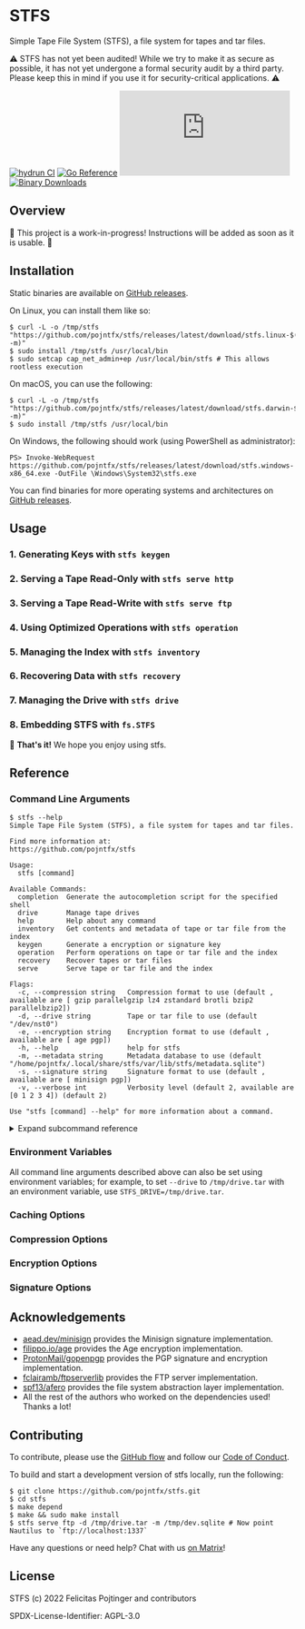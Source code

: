 # STFS

Simple Tape File System (STFS), a file system for tapes and tar files.

⚠️ STFS has not yet been audited! While we try to make it as secure as possible, it has not yet undergone a formal security audit by a third party. Please keep this in mind if you use it for security-critical applications. ⚠️

[![hydrun CI](https://github.com/pojntfx/stfs/actions/workflows/hydrun.yaml/badge.svg)](https://github.com/pojntfx/stfs/actions/workflows/hydrun.yaml)
[![Go Reference](https://pkg.go.dev/badge/github.com/pojntfx/stfs.svg)](https://pkg.go.dev/github.com/pojntfx/stfs)
[![Matrix](https://img.shields.io/matrix/stfs:matrix.org)](https://matrix.to/#/#stfs:matrix.org?via=matrix.org)
[![Binary Downloads](https://img.shields.io/github/downloads/pojntfx/stfs/total?label=binary%20downloads)](https://github.com/pojntfx/stfs/releases)

## Overview

🚧 This project is a work-in-progress! Instructions will be added as soon as it is usable. 🚧

## Installation

Static binaries are available on [GitHub releases](https://github.com/pojntfx/stfs/releases).

On Linux, you can install them like so:

```shell
$ curl -L -o /tmp/stfs "https://github.com/pojntfx/stfs/releases/latest/download/stfs.linux-$(uname -m)"
$ sudo install /tmp/stfs /usr/local/bin
$ sudo setcap cap_net_admin+ep /usr/local/bin/stfs # This allows rootless execution
```

On macOS, you can use the following:

```shell
$ curl -L -o /tmp/stfs "https://github.com/pojntfx/stfs/releases/latest/download/stfs.darwin-$(uname -m)"
$ sudo install /tmp/stfs /usr/local/bin
```

On Windows, the following should work (using PowerShell as administrator):

```shell
PS> Invoke-WebRequest https://github.com/pojntfx/stfs/releases/latest/download/stfs.windows-x86_64.exe -OutFile \Windows\System32\stfs.exe
```

You can find binaries for more operating systems and architectures on [GitHub releases](https://github.com/pojntfx/stfs/releases).

## Usage

### 1. Generating Keys with `stfs keygen`

### 2. Serving a Tape Read-Only with `stfs serve http`

### 3. Serving a Tape Read-Write with `stfs serve ftp`

### 4. Using Optimized Operations with `stfs operation`

### 5. Managing the Index with `stfs inventory`

### 6. Recovering Data with `stfs recovery`

### 7. Managing the Drive with `stfs drive`

### 8. Embedding STFS with `fs.STFS`

🚀 **That's it!** We hope you enjoy using stfs.

## Reference

### Command Line Arguments

```shell
$ stfs --help
Simple Tape File System (STFS), a file system for tapes and tar files.

Find more information at:
https://github.com/pojntfx/stfs

Usage:
  stfs [command]

Available Commands:
  completion  Generate the autocompletion script for the specified shell
  drive       Manage tape drives
  help        Help about any command
  inventory   Get contents and metadata of tape or tar file from the index
  keygen      Generate a encryption or signature key
  operation   Perform operations on tape or tar file and the index
  recovery    Recover tapes or tar files
  serve       Serve tape or tar file and the index

Flags:
  -c, --compression string   Compression format to use (default , available are [ gzip parallelgzip lz4 zstandard brotli bzip2 parallelbzip2])
  -d, --drive string         Tape or tar file to use (default "/dev/nst0")
  -e, --encryption string    Encryption format to use (default , available are [ age pgp])
  -h, --help                 help for stfs
  -m, --metadata string      Metadata database to use (default "/home/pojntfx/.local/share/stfs/var/lib/stfs/metadata.sqlite")
  -s, --signature string     Signature format to use (default , available are [ minisign pgp])
  -v, --verbose int          Verbosity level (default 2, available are [0 1 2 3 4]) (default 2)

Use "stfs [command] --help" for more information about a command.
```

<details>
  <summary>Expand subcommand reference</summary>

#### Drive Management

```shell
$ stfs drive --help
Manage tape drives

Usage:
  stfs drive [command]

Aliases:
  drive, dri, d

Available Commands:
  eject       Eject tape from drive
  tell        Get the current record on the tape

Flags:
  -h, --help   help for drive

Global Flags:
  -c, --compression string   Compression format to use (default , available are [ gzip parallelgzip lz4 zstandard brotli bzip2 parallelbzip2])
  -d, --drive string         Tape or tar file to use (default "/dev/nst0")
  -e, --encryption string    Encryption format to use (default , available are [ age pgp])
  -m, --metadata string      Metadata database to use (default "/home/pojntfx/.local/share/stfs/var/lib/stfs/metadata.sqlite")
  -s, --signature string     Signature format to use (default , available are [ minisign pgp])
  -v, --verbose int          Verbosity level (default 2, available are [0 1 2 3 4]) (default 2)

Use "stfs drive [command] --help" for more information about a command.
```

#### Inventory

```shell
$ stfs inventory --help
Get contents and metadata of tape or tar file from the index

Usage:
  stfs inventory [command]

Aliases:
  inventory, inv, i

Available Commands:
  find        Find a file or directory on tape or tar file by matching against a regex
  list        List the contents of a directory on tape or tar file
  stat        Get information on a file or directory on tape or tar file

Flags:
  -h, --help   help for inventory

Global Flags:
  -c, --compression string   Compression format to use (default , available are [ gzip parallelgzip lz4 zstandard brotli bzip2 parallelbzip2])
  -d, --drive string         Tape or tar file to use (default "/dev/nst0")
  -e, --encryption string    Encryption format to use (default , available are [ age pgp])
  -m, --metadata string      Metadata database to use (default "/home/pojntfx/.local/share/stfs/var/lib/stfs/metadata.sqlite")
  -s, --signature string     Signature format to use (default , available are [ minisign pgp])
  -v, --verbose int          Verbosity level (default 2, available are [0 1 2 3 4]) (default 2)

Use "stfs inventory [command] --help" for more information about a command.
```

#### Key Generation

```shell
$ stfs keygen --help
Generate a encryption or signature key

Usage:
  stfs keygen [flags]

Aliases:
  keygen, key, k

Flags:
  -h, --help               help for keygen
  -i, --identity string    Path to write the private key to
  -p, --password string    Password to protect the private key with
  -r, --recipient string   Path to write the public key to

Global Flags:
  -c, --compression string   Compression format to use (default , available are [ gzip parallelgzip lz4 zstandard brotli bzip2 parallelbzip2])
  -d, --drive string         Tape or tar file to use (default "/dev/nst0")
  -e, --encryption string    Encryption format to use (default , available are [ age pgp])
  -m, --metadata string      Metadata database to use (default "/home/pojntfx/.local/share/stfs/var/lib/stfs/metadata.sqlite")
  -s, --signature string     Signature format to use (default , available are [ minisign pgp])
  -v, --verbose int          Verbosity level (default 2, available are [0 1 2 3 4]) (default 2)
```

#### Operations

```shell
$ stfs operation --help
Perform operations on tape or tar file and the index

Usage:
  stfs operation [command]

Aliases:
  operation, ope, o, op

Available Commands:
  archive     Archive a file or directory to tape or tar file
  delete      Delete a file or directory from tape or tar file
  initialize  Truncate and initalize a file or directory
  move        Move a file or directory on tape or tar file
  restore     Restore a file or directory from tape or tar file
  update      Update a file or directory's content and metadata on tape or tar file

Flags:
  -h, --help   help for operation

Global Flags:
  -c, --compression string   Compression format to use (default , available are [ gzip parallelgzip lz4 zstandard brotli bzip2 parallelbzip2])
  -d, --drive string         Tape or tar file to use (default "/dev/nst0")
  -e, --encryption string    Encryption format to use (default , available are [ age pgp])
  -m, --metadata string      Metadata database to use (default "/home/pojntfx/.local/share/stfs/var/lib/stfs/metadata.sqlite")
  -s, --signature string     Signature format to use (default , available are [ minisign pgp])
  -v, --verbose int          Verbosity level (default 2, available are [0 1 2 3 4]) (default 2)

Use "stfs operation [command] --help" for more information about a command.
```

#### Recovery

```shell
$ stfs recovery --help
Recover tapes or tar files

Usage:
  stfs recovery [command]

Aliases:
  recovery, rec, r

Available Commands:
  fetch       Fetch a file or directory from tape or tar file by record and block without the index
  index       Index contents of tape or tar file
  query       Query contents of tape or tar file without the index

Flags:
  -h, --help   help for recovery

Global Flags:
  -c, --compression string   Compression format to use (default , available are [ gzip parallelgzip lz4 zstandard brotli bzip2 parallelbzip2])
  -d, --drive string         Tape or tar file to use (default "/dev/nst0")
  -e, --encryption string    Encryption format to use (default , available are [ age pgp])
  -m, --metadata string      Metadata database to use (default "/home/pojntfx/.local/share/stfs/var/lib/stfs/metadata.sqlite")
  -s, --signature string     Signature format to use (default , available are [ minisign pgp])
  -v, --verbose int          Verbosity level (default 2, available are [0 1 2 3 4]) (default 2)

Use "stfs recovery [command] --help" for more information about a command.
```

#### Servers

```shell
stfs serve --help
Serve tape or tar file and the index

Usage:
  stfs serve [command]

Aliases:
  serve, ser, s, srv

Available Commands:
  ftp         Serve tape or tar file and the index over FTP (read-write)
  http        Serve tape or tar file and the index over HTTP (read-only)

Flags:
  -h, --help   help for serve

Global Flags:
  -c, --compression string   Compression format to use (default , available are [ gzip parallelgzip lz4 zstandard brotli bzip2 parallelbzip2])
  -d, --drive string         Tape or tar file to use (default "/dev/nst0")
  -e, --encryption string    Encryption format to use (default , available are [ age pgp])
  -m, --metadata string      Metadata database to use (default "/home/pojntfx/.local/share/stfs/var/lib/stfs/metadata.sqlite")
  -s, --signature string     Signature format to use (default , available are [ minisign pgp])
  -v, --verbose int          Verbosity level (default 2, available are [0 1 2 3 4]) (default 2)

Use "stfs serve [command] --help" for more information about a command.
```

</details>

### Environment Variables

All command line arguments described above can also be set using environment variables; for example, to set `--drive` to `/tmp/drive.tar` with an environment variable, use `STFS_DRIVE=/tmp/drive.tar`.

### Caching Options

### Compression Options

### Encryption Options

### Signature Options

## Acknowledgements

- [aead.dev/minisign](https://github.com/aead/minisign) provides the Minisign signature implementation.
- [filippo.io/age](https://github.com/FiloSottile/age) provides the Age encryption implementation.
- [ProtonMail/gopenpgp](github.com/ProtonMail/gopenpgp) provides the PGP signature and encryption implementation.
- [fclairamb/ftpserverlib](github.com/fclairamb/ftpserverlib) provides the FTP server implementation.
- [spf13/afero](https://github.com/spf13/afero) provides the file system abstraction layer implementation.
- All the rest of the authors who worked on the dependencies used! Thanks a lot!

## Contributing

To contribute, please use the [GitHub flow](https://guides.github.com/introduction/flow/) and follow our [Code of Conduct](./CODE_OF_CONDUCT.md).

To build and start a development version of stfs locally, run the following:

```shell
$ git clone https://github.com/pojntfx/stfs.git
$ cd stfs
$ make depend
$ make && sudo make install
$ stfs serve ftp -d /tmp/drive.tar -m /tmp/dev.sqlite # Now point Nautilus to `ftp://localhost:1337`
```

Have any questions or need help? Chat with us [on Matrix](https://matrix.to/#/#stfs:matrix.org?via=matrix.org)!

## License

STFS (c) 2022 Felicitas Pojtinger and contributors

SPDX-License-Identifier: AGPL-3.0
